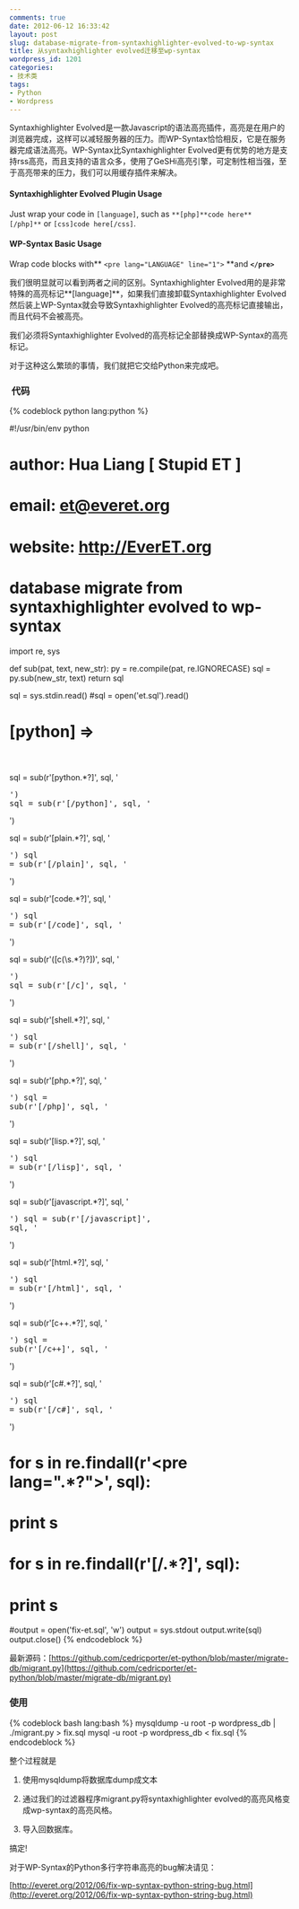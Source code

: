 ```yaml
---
comments: true
date: 2012-06-12 16:33:42
layout: post
slug: database-migrate-from-syntaxhighlighter-evolved-to-wp-syntax
title: 从syntaxhighlighter evolved迁移至wp-syntax
wordpress_id: 1201
categories:
- 技术类
tags:
- Python
- Wordpress
---
```


Syntaxhighlighter Evolved是一款Javascript的语法高亮插件，高亮是在用户的浏览器完成，这样可以减轻服务器的压力。而WP-Syntax恰恰相反，它是在服务器完成语法高亮。WP-Syntax比Syntaxhighlighter Evolved更有优势的地方是支持rss高亮，而且支持的语言众多，使用了GeSHi高亮引擎，可定制性相当强，至于高亮带来的压力，我们可以用缓存插件来解决。


#### Syntaxhighlighter Evolved Plugin Usage


Just wrap your code in `[language]`, such as `**[php]**code here**[/php]**` or `[css]code here[/css]`.


#### WP-Syntax Basic Usage


Wrap code blocks with** `<pre lang="LANGUAGE" line="1">` **and **`</pre>`**

我们很明显就可以看到两者之间的区别。Syntaxhighlighter Evolved用的是非常特殊的高亮标记**[language]**，如果我们直接卸载Syntaxhighlighter Evolved然后装上WP-Syntax就会导致Syntaxhighlighter Evolved的高亮标记直接输出，而且代码不会被高亮。

我们必须将Syntaxhighlighter Evolved的高亮标记全部替换成WP-Syntax的高亮标记。

对于这种这么繁琐的事情，我们就把它交给Python来完成吧。<!-- more -->


###  代码



{% codeblock python lang:python %}

#!/usr/bin/env python
# author:  Hua Liang [ Stupid ET ]
# email:   et@everet.org
# website: http://EverET.org
#
# database migrate from syntaxhighlighter evolved to wp-syntax

import re, sys

def sub(pat, text, new_str):
    py = re.compile(pat, re.IGNORECASE)
    sql = py.sub(new_str, text)
    return sql 

sql = sys.stdin.read()
#sql = open('et.sql').read()

# [python] => <pre lang="python">
sql = sub(r'\[python.*?\]', sql, '<pre lang="python" escaped="true">')
sql = sub(r'\[/python\]', sql, '</pre>')

sql = sub(r'\[plain.*?\]', sql, '<pre lang="text" escaped="true">')
sql = sub(r'\[/plain\]', sql, '</pre>')

sql = sub(r'\[code.*?\]', sql, '<pre lang="text" escaped="true">')
sql = sub(r'\[/code\]', sql, '</pre>')

sql = sub(r'(\[c(\s.*?)?\])', sql, '<pre lang="cpp" escaped="true">')
sql = sub(r'\[/c\]', sql, '</pre>')

sql = sub(r'\[shell.*?\]', sql, '<pre lang="bash" escaped="true">')
sql = sub(r'\[/shell\]', sql, '</pre>')

sql = sub(r'\[php.*?\]', sql, '<pre lang="php" escaped="true">')
sql = sub(r'\[/php\]', sql, '</pre>')

sql = sub(r'\[lisp.*?\]', sql, '<pre lang="lisp" escaped="true">')
sql = sub(r'\[/lisp\]', sql, '</pre>')

sql = sub(r'\[javascript.*?\]', sql, '<pre lang="javascript" escaped="true">')
sql = sub(r'\[/javascript\]', sql, '</pre>')

sql = sub(r'\[html.*?\]', sql, '<pre lang="html" escaped="true">')
sql = sub(r'\[/html\]', sql, '</pre>')

sql = sub(r'\[c\+\+.*?\]', sql, '<pre lang="cpp" escaped="true">')
sql = sub(r'\[/c\+\+\]', sql, '</pre>')

sql = sub(r'\[c#.*?\]', sql, '<pre lang="csharp" escaped="true">')
sql = sub(r'\[/c#\]', sql, '</pre>')

# for s in re.findall(r'\<pre lang=\".*?\"\>', sql):
#     print s
# for s in re.findall(r'\[/.*?\]', sql):
#     print s

#output = open('fix-et.sql', 'w')
output = sys.stdout
output.write(sql)
output.close()
{% endcodeblock %}

最新源码：[https://github.com/cedricporter/et-python/blob/master/migrate-db/migrant.py](https://github.com/cedricporter/et-python/blob/master/migrate-db/migrant.py)




### 使用



{% codeblock bash lang:bash %}
mysqldump -u root -p wordpress_db | ./migrant.py > fix.sql
mysql -u root -p wordpress_db < fix.sql
{% endcodeblock %}



整个过程就是



	
  1. 使用mysqldump将数据库dump成文本

	
  2. 通过我们的过滤器程序migrant.py将syntaxhighlighter evolved的高亮风格变成wp-syntax的高亮风格。

	
  3. 导入回数据库。




搞定!


对于WP-Syntax的Python多行字符串高亮的bug解决请见：

[http://everet.org/2012/06/fix-wp-syntax-python-string-bug.html](http://everet.org/2012/06/fix-wp-syntax-python-string-bug.html)
